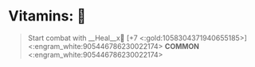 # **Vitamins**: 💊 
> Start combat with __Heal__x🧪 [+7 <:gold:1058304371940655185>]
<:engram_white:905446786230022174> __COMMON__ <:engram_white:905446786230022174>
